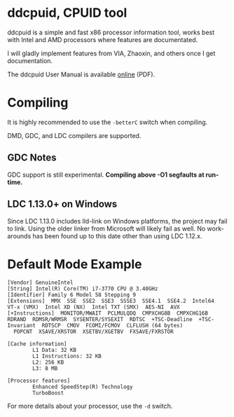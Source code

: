 # ddcpuid, CPUID tool

ddcpuid is a simple and fast x86 processor information tool, works best with Intel and AMD processors where features are documentated.

I will gladly implement features from VIA, Zhaoxin, and others once I get documentation.

The ddcpuid User Manual is available [online](https://dd86k.space/docs/ddcpuid-manual.pdf) (PDF).

# Compiling

It is highly recommended to use the `-betterC` switch when compiling.

DMD, GDC, and LDC compilers are supported.

## GDC Notes

GDC support is still experimental. **Compiling above -O1 segfaults at run-time.**

## LDC 1.13.0+ on Windows

Since LDC 1.13.0 includes lld-link on Windows platforms, the project may fail to link. Using the older linker from Microsoft will likely fail as well. No work-arounds has been found up to this date other than using LDC 1.12.x.

# Default Mode Example

```
[Vendor] GenuineIntel
[String] Intel(R) Core(TM) i7-3770 CPU @ 3.40GHz
[Identifier] Family 6 Model 58 Stepping 9
[Extensions]  MMX  SSE  SSE2  SSE3  SSSE3  SSE4.1  SSE4.2  Intel64  VT-x (VMX)  Intel XD (NX)  Intel TXT (SMX)  AES-NI  AVX
[+Instructions]  MONITOR/MWAIT  PCLMULQDQ  CMPXCHG8B  CMPXCHG16B  RDRAND  RDMSR/WRMSR  SYSENTER/SYSEXIT  RDTSC  +TSC-Deadline  +TSC-Invariant  RDTSCP  CMOV  FCOMI/FCMOV  CLFLUSH (64 bytes)
  POPCNT  XSAVE/XRSTOR  XSETBV/XGETBV  FXSAVE/FXRSTOR

[Cache information]
        L1 Data: 32 KB
        L1 Instructions: 32 KB
        L2: 256 KB
        L3: 8 MB

[Processor features]
        Enhanced SpeedStep(R) Technology
        TurboBoost
```

For more details about your processor, use the `-d` switch.